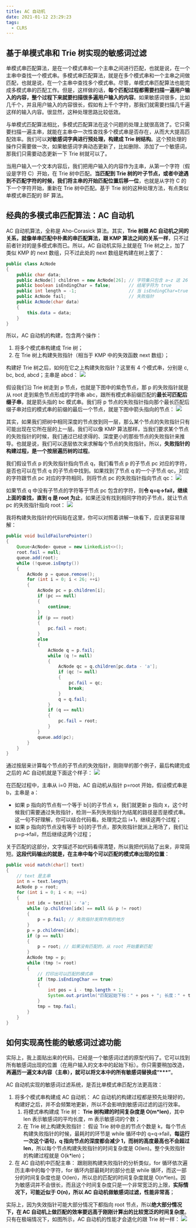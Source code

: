 ```yaml
---
title: AC 自动机
date: 2021-01-12 23:29:23
tags:
  - CLRS
---
```

## 基于单模式串和 Trie 树实现的敏感词过滤
单模式串匹配算法，是在一个模式串和一个主串之间进行匹配，也就是说，在一个主串中查找一个模式串。多模式串匹配算法，就是在多个模式串和一个主串之间做匹配，也就是说，在一个主串中查找多个模式串。尽管，单模式串匹配算法也能完成多模式串的匹配工作。但是，这样做的话，**每个匹配过程都需要扫描一遍用户输入的内容，整个过程下来就要扫描很多遍用户输入的内容**。如果敏感词很多，比如几千个，并且用户输入的内容很长，假如有上千个字符，那我们就需要扫描几千遍这样的输入内容。很显然，这种处理思路比较低效。

与单模式匹配算法相比，多模式匹配算法在这个问题的处理上就很高效了。它只需要扫描一遍主串，就能在主串中一次性查找多个模式串是否存在，从而大大提高匹配效率。我们可以**对敏感词字典进行预处理，构建成 Trie 树结构**。这个预处理的操作只需要做一次，如果敏感词字典动态更新了，比如删除、添加了一个敏感词，那我们只需要动态更新一下 Trie 树就可以了。

当用户输入一个文本内容后，我们把用户输入的内容作为主串，从第一个字符（假设是字符 C）开始，在 Trie 树中匹配。**当匹配到 Trie 树的叶子节点，或者中途遇到不匹配字符的时候，我们将主串的开始匹配位置后移一位**，也就是从字符 C 的下一个字符开始，重新在 Trie 树中匹配。基于 Trie 树的这种处理方法，有点类似单模式串匹配的 BF 算法。
<!--more-->

## 经典的多模式串匹配算法：AC 自动机
AC 自动机算法，全称是 Aho-Corasick 算法。其实，**Trie 树跟 AC 自动机之间的关系，就像单串匹配中朴素的串匹配算法，跟 KMP 算法之间的关系一样**，只不过前者针对的是多模式串而已。所以，AC 自动机实际上就是在 Trie 树之上，加了类似 KMP 的 next 数组，只不过此处的 next 数组是构建在树上罢了：
```java
public class AcNode 
{
    public char data; 
    public AcNode[] children = new AcNode[26]; // 字符集只包含 a~z 这 26 个字符
    public boolean isEndingChar = false;       // 结尾字符为 true
    public int length = -1;                    // 当 isEndingChar=true 时，记录模式串长度
    public AcNode fail;                        // 失败指针
    public AcNode(char data) 
    {
        this.data = data;
    }
}
```

所以，AC 自动机的构建，包含两个操作：
1. 将多个模式串构建成 Trie 树；
2. 在 Trie 树上构建失败指针（相当于 KMP 中的失效函数 next 数组）；

构建好 Trie 树之后，如何在它之上构建失败指针？这里有 4 个模式串，分别是 c, bc, bcd, abcd；主串是 abcd：
![](https://raw.githubusercontent.com/umarellyh/mPOST/master/CLRS/geek/216.png)

假设我们沿 Trie 树走到 p 节点，也就是下图中的紫色节点，那 p 的失败指针就是从 root 走到紫色节点形成的字符串 abc，跟所有模式串前缀匹配的**最长可匹配后缀子串**，就是箭头指的 bc 模式串。我们将 p 节点的失败指针指向那个最长匹配后缀子串对应的模式串的前缀的最后一个节点，就是下图中箭头指向的节点：
![](https://raw.githubusercontent.com/umarellyh/mPOST/master/CLRS/geek/217.png)

其实，如果我们把树中相同深度的节点放到同一层，那么某个节点的失败指针只有可能出现在它所在层的上一层。我们可以像 KMP 算法那样，当我们要求某个节点的失败指针的时候，我们通过已经求得的、深度更小的那些节点的失败指针来推导。也就是说，我们可以逐层依次来求解每个节点的失败指针。所以，**失败指针的构建过程，是一个按层遍历树的过程**。

我们假设节点 p 的失败指针指向节点 q，我们看节点 p 的子节点 pc 对应的字符，是否也可以在节点 q 的子节点中找到。如果找到了节点 q 的一个子节点 qc，对应的字符跟节点 pc 对应的字符相同，则将节点 pc 的失败指针指向节点 qc：
![](https://raw.githubusercontent.com/umarellyh/mPOST/master/CLRS/geek/218.png)

如果节点 q 中没有子节点的字符等于节点 pc 包含的字符，则**令 q=q->fail，继续上面的查找，直到 q 是 root 为止**，如果还没有找到相同字符的子节点，就让节点 pc 的失败指针指向 root：
![](https://raw.githubusercontent.com/umarellyh/mPOST/master/CLRS/geek/219.png)

我将构建失败指针的代码贴在这里，你可以对照着讲解一块看下，应该更容易理解：
```java
public void buildFailurePointer() 
{
    Queue<AcNode> queue = new LinkedList<>();
    root.fail = null;
    queue.add(root);
    while (!queue.isEmpty()) 
    {
        AcNode p = queue.remove();
        for (int i = 0; i < 26; ++i) 
        {
            AcNode pc = p.children[i];
            if (pc == null)
            {
                continue;
            }
            if (p == root) 
            {
                pc.fail = root;
            } 
            else 
            {
                AcNode q = p.fail;
                while (q != null) 
                {
                    AcNode qc = q.children[pc.data - 'a'];
                    if (qc != null) 
                    {
                        pc.fail = qc;
                        break;
                    }
                    q = q.fail;
                }
                if (q == null) 
                {
                    pc.fail = root;
                }
            }
            queue.add(pc);
        }
    }
}
```

通过按层来计算每个节点的子节点的失效指针，刚刚举的那个例子，最后构建完成之后的 AC 自动机就是下面这个样子：
![](https://raw.githubusercontent.com/umarellyh/mPOST/master/CLRS/geek/220.png)

在匹配过程中，主串从 i=0 开始，AC 自动机从指针 p=root 开始，假设模式串是 b，主串是 a：
- 如果 p 指向的节点有一个等于 b\[i]的子节点 x，我们就更新 p 指向 x，这个时候我们需要通过失败指针，检测一系列失败指针为结尾的路径是否是模式串。这一句不好理解，你可以结合代码看。处理完之后 i+1，继续这两个过程；
- 如果 p 指向的节点没有等于 b\[i]的子节点，那失败指针就派上用场了，我们让 p=p->fail，然后继续这两个过程；

关于匹配的这部分，文字描述不如代码看得清楚，所以我把代码贴了出来，非常简短。**这段代码输出的就是，在主串中每个可以匹配的模式串出现的位置**：
```java
public void match(char[] text) 
{ 
    // text 是主串
    int n = text.length;
    AcNode p = root;
    for (int i = 0; i < n; ++i) 
    {
        int idx = text[i] - 'a';
        while (p.children[idx] == null && p != root) 
        {
            p = p.fail; // 失败指针发挥作用的地方
        }
        p = p.children[idx];
        if (p == null)
        {
            p = root; // 如果没有匹配的，从 root 开始重新匹配
        }
        AcNode tmp = p;
        while (tmp != root) 
        { 
            // 打印出可以匹配的模式串
            if (tmp.isEndingChar == true) 
            {
                int pos = i - tmp.length + 1;
                System.out.println("匹配起始下标：" + pos + "; 长度：" + tmp.length);
            }
            tmp = tmp.fail;
        }
    }
}
```

## 如何实现高性能的敏感词过滤功能
实际上，我上面贴出来的代码，已经是一个敏感词过滤的原型代码了。它可以找到所有敏感词出现的位置（在用户输入的文本中的起始下标）。你只需要稍加改造，**再遍历一遍文本内容（主串），就可以将文本中的所有敏感词替换成“\*\*\*”**。

AC 自动机实现的敏感词过滤系统，是否比单模式串匹配方法更高效：
1. 将多个模式串构建成 AC 自动机：
AC 自动机的构建过程都是预先处理好的，构建好之后，并不会频繁地更新，所以不会影响到敏感词过滤的运行效率。
    1. 将模式串构建成 Trie 树：
    **Trie 树构建的时间复杂度是 O(m\*len)**，其中 len 表示敏感词的平均长度，m 表示敏感词的个数；
    2. 在 Trie 树上构建失败指针：
    假设 Trie 树中总的节点个数是 k，每个节点构建失败指针的时候，最耗时的环节是 while 循环中的 q=q->fail，**每运行一次这个语句，q 指向节点的深度都会减少 1，而树的高度最高也不会超过 len**，所以每个节点构建失败指针的时间复杂度是 O(len)。整个失败指针的构建过程就是 O(k\*len)；
2. 在 AC 自动机中匹配主串：
跟刚刚构建失败指针的分析类似，for 循环依次遍历主串中的每个字符，for 循环内部最耗时的部分也是 while 循环，而这一部分的时间复杂度也是 O(len)，所以总的匹配的时间复杂度就是 O(n\*len)。因为敏感词并不会很长，而且这个时间复杂度只是一个非常宽泛的上限，**实际情况下，可能近似于 O(n)，所以 AC 自动机做敏感词过滤，性能非常高**；

实际上，因为失效指针可能大部分情况下都指向 root 节点，所以**绝大部分情况下，在 AC 自动机上做匹配的效率要远高于刚刚计算出的比较宽泛的时间复杂度**。只有在极端情况下，如图所示，AC 自动机的性能才会退化的跟 Trie 树一样：
![](https://raw.githubusercontent.com/umarellyh/mPOST/master/CLRS/geek/221.png)
